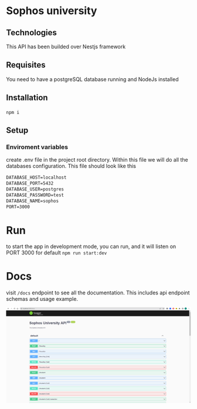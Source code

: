 # Sophos university 

## Technologies
This API has been builded over Nestjs framework

## Requisites
You need to have a postgreSQL database running and NodeJs installed

## Installation

`npm i`

## Setup

### Enviroment variables
create .env file in the project root directory. Within this file we will do all the databases configuration. This file should look like this

```
DATABASE_HOST=localhost
DATABASE_PORT=5432
DATABASE_USER=postgres
DATABASE_PASSWORD=test
DATABASE_NAME=sophos
PORT=3000
```

# Run
to start the app in development mode, you can run, and it will listen on PORT 3000 for default
`npm run start:dev`

# Docs
visit `/docs` endpoint to see all the documentation. This includes api endpoint schemas and usage example.

![Screenshot](/docs/docs.png)


